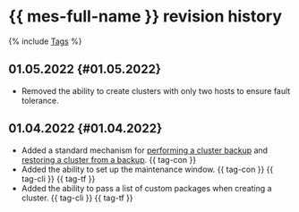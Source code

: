 # {{ mes-full-name }} revision history

{% include [Tags](../_includes/mdb/release-notes-tags.md) %}

## 01.05.2022 {#01.05.2022}

* Removed the ability to create clusters with only two hosts to ensure fault tolerance.

## 01.04.2022 {#01.04.2022}

* Added a standard mechanism for [performing a cluster backup](concepts/backup.md) and [restoring a cluster from a backup](operations/cluster-backups.md#restore). {{ tag-con }}
* Added the ability to set up the maintenance window. {{ tag-con }} {{ tag-cli }} {{ tag-tf }}
* Added the ability to pass a list of custom packages when creating a cluster. {{ tag-cli }} {{ tag-tf }}
